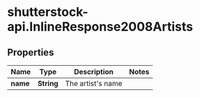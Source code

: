 # shutterstock-api.InlineResponse2008Artists

## Properties
Name | Type | Description | Notes
------------ | ------------- | ------------- | -------------
**name** | **String** | The artist's name | 


